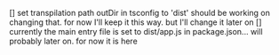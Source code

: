 [] set transpilation path outDir in tsconfig to 'dist' should be working on changing that. for now I'll keep it this way. but I'll change it later on
[] currently the main entry file is set to dist/app.js in package.json... will probably later on. for now it is here
